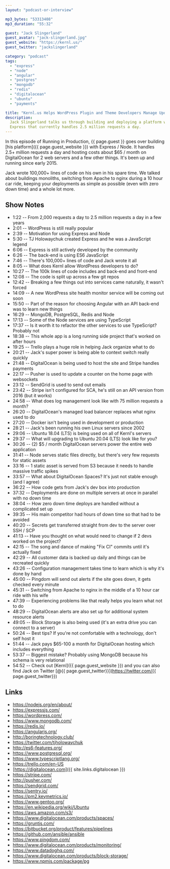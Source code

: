 ```yaml
---
layout: "podcast-or-interview"

mp3_bytes: "53313408"
mp3_duration: "55:32"

guest: "Jack Slingerland"
guest_avatar: "jack-slingerland.jpg"
guest_website: "https://kernl.us/"
guest_twitter: "jackslingerland"

category: "podcast"
tags:
  - "express"
  - "node"
  - "angular"
  - "postgres"
  - "mongodb"
  - "redis"
  - "digitalocean"
  - "ubuntu"
  - "payments"

title: "Kernl.us Helps WordPress Plugin and Theme Developers Manage Updates"
description:
  Jack Slingerland talks us through building and deploying a platform with
  Express that currently handles 2.5 million requests a day.
---
```


In this episode of Running in Production, {{ page.guest }} goes over building
[his platform]({{ page.guest_website }}) with Express / Node. It handles 2.5+
million requests a day and hosting costs about $65 / month on DigitalOcean for
2 web servers and a few other things. It's been up and running since early
2015.

Jack wrote 100,000+ lines of code on his own in his spare time. We talked about
buildings monoliths, switching from Apache to nginx during a 10 hour car ride,
keeping your deployments as simple as possible (even with zero down time) and a
whole lot more.

## Show Notes

- 1:22 -- From 2,000 requests a day to 2.5 million requests a day in a few years
- 2:01 -- WordPress is still really popular
- 2:39 -- Motivation for using Express and Node
- 5:30 -- TJ Holowaychuk created Express and he was a JavaScript legend
- 6:06 -- Express is still actively developed by the community
- 6:26 -- The back-end is using ES6 JavaScript
- 7:46 -- There's 100,000+ lines of code and Jack wrote it all
- 8:05 -- What does Kernl allow WordPress developers to do?
- 10:27 -- The 100k lines of code includes and back-end and front-end
- 12:08 -- The code is split up across a few git repos
- 12:42 -- Breaking a few things out into services came naturally, it wasn't forced
- 14:09 -- A new WordPress site health monitor service will be coming out soon
- 15:50 -- Part of the reason for choosing Angular with an API back-end was to learn new things
- 16:29 -- MongoDB, PostgreSQL, Redis and Node
- 17:13 -- Some of the Node services are using TypeScript
- 17:37 -- Is it worth it to refactor the other services to use TypeScript? Probably not
- 18:38 -- This whole app is a long running side project that's worked on after hours
- 19:25 -- Trello plays a huge role in helping Jack organize what to do
- 20:21 -- Jack's super power is being able to context switch really quickly
- 21:48 -- DigitalOcean is being used to host the site and Stripe handles payments
- 22:17 -- Pusher is used to update a counter on the home page with websockets
- 23:12 -- SendGrid is used to send out emails
- 23:42 -- Stripe isn't configured for SCA, he's still on an API version from 2016 (but it works)
- 24:58 -- What does log management look like with 75 million requests a month?
- 26:20 -- DigitalOcean's managed load balancer replaces what nginx used to do
- 27:20 -- Docker isn't being used in development or production
- 28:21 -- Jack's been running his own Linux servers since 2002
- 29:06 -- Ubuntu 18.04 (LTS) is being used on all of Kernl's servers
- 29:37 -- What will upgrading to Ubuntu 20.04 (LTS) look like for you?
- 30:26 -- (2) $5 / month DigitalOcean servers power the entire web application
- 31:41 -- Node serves static files directly, but there's very few requests for static assets
- 33:16 -- 1 static asset is served from S3 because it needs to handle massive traffic spikes
- 33:57 -- What about DigitalOcean Spaces? It's just not stable enough (and I agree)
- 36:22 -- How code gets from Jack's dev box into production
- 37:32 -- Deployments are done on multiple servers at once in parallel with no down time
- 38:04 -- How zero down time deploys are handled without a complicated set up
- 39:35 -- His main competitor had hours of down time so that had to be avoided
- 40:20 -- Secrets get transferred straight from dev to the server over SSH / SCP
- 41:13 -- Have you thought on what would need to change if 2 devs worked on the project?
- 42:15 -- The song and dance of making "Fix CI" commits until it's actually fixed
- 42:29 -- All customer data is backed up daily and things can be recreated quickly
- 43:26 -- Configuration management takes time to learn which is why it's done by hand
- 45:00 -- Pingdom will send out alerts if the site goes down, it gets checked every minute
- 45:31 -- Switching from Apache to nginx in the middle of a 10 hour car ride with his wife
- 47:39 -- Experiencing problems like that really helps you learn what not to do
- 48:29 -- DigitalOcean alerts are also set up for additional system resource alerts
- 49:05 -- Block Storage is also being used (it's an extra drive you can connect to a server)
- 50:24 -- Best tips? If you're not comfortable with a technology, don't self host it
- 51:44 -- Jack pays $65-100 a month for DigitalOcean hosting which includes everything
- 53:37 -- Biggest mistake? Probably using MongoDB because his schema is very relational
- 54:52 -- Check out [Kernl]({{ page.guest_website }}) and you can also find Jack on Twitter [@{{ page.guest_twitter}}](https://twitter.com/{{ page.guest_twitter}})

## Links

- <https://nodejs.org/en/about/>
- <https://expressjs.com/>
- <https://wordpress.com/>
- <https://www.mongodb.com/>
- <https://redis.io/>
- <https://angularjs.org/>
- <http://boringtechnology.club/>
- <https://twitter.com/tjholowaychuk>
- <http://es6-features.org/>
- <https://www.postgresql.org/>
- <https://www.typescriptlang.org/>
- <https://trello.com/en-US>
- [https://digitalocean.com]({{ site.links.digitalocean }})
- <https://stripe.com/>
- <http://pusher.com/>
- <https://sendgrid.com/>
- <https://sentry.io/>
- <https://pm2.keymetrics.io/>
- <https://www.gentoo.org/>
- <https://en.wikipedia.org/wiki/Ubuntu>
- <https://aws.amazon.com/s3/>
- <https://www.digitalocean.com/products/spaces/>
- <https://gruntjs.com/>
- <https://bitbucket.org/product/features/pipelines>
- <https://github.com/ansible/ansible>
- <https://www.pingdom.com/>
- <https://www.digitalocean.com/products/monitoring/>
- <https://www.datadoghq.com/>
- <https://www.digitalocean.com/products/block-storage/>
- <https://www.npmjs.com/package/pg>
